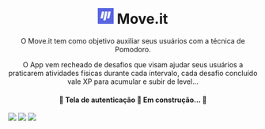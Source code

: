 <h1 align="center">    
    <strong>
    	<a 
           href="https://moveit-flavicon.vercel.app" 
           target="_blank"
           style="text-decoration: none"
        >
           <img src="public/favicon.png" style="width: 2rem; margin-top: -0.25rem"/> Move.it  
        </a> 
    </strong>
</h1>

<p align="center">
     O Move.it tem como objetivo auxiliar  seus usuários com a técnica de Pomodoro.
</p>
<p align="center">
  O App vem recheado de desafios que visam ajudar seus usuários a praticarem atividades físicas durante cada intervalo, cada desafio concluído vale XP para acumular e subir de level... 
</p>


<h4 align="center">  🚧  Tela de autenticação 🚀 Em construção...  🚧 </h4>




<a href="https://www.figma.com/file/qy5ezBB53psSUUpvYzkemz/Move.it-1.0?node-id=160%3A2761"><img src="https://img.shields.io/static/v1?label=figma&message=layout&color=F24E1E&style=for-the-badge&logo=figma"/></a>  <a href="https://www.figma.com/file/qy5ezBB53psSUUpvYzkemz/Move.it-1.0?node-id=160:2761"><img src="https://img.shields.io/static/v1?label=vercel&message=deploy&color=000000&style=for-the-badge&logo=vercel"/></a>  <a href="https://pt-br.reactjs.org"><img src="https://img.shields.io/static/v1?label=made with&message=reactjs&color=61dafb&style=for-the-badge&logo=reactjs"/></a>




